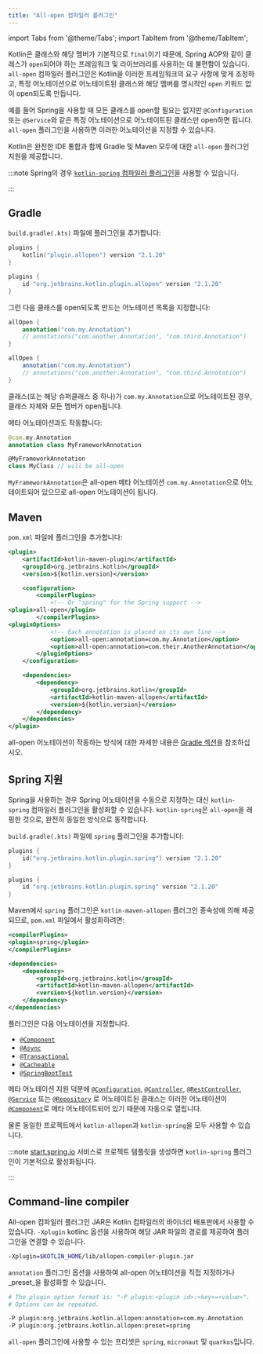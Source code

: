 ```yaml
---
title: "All-open 컴파일러 플러그인"
---
```

import Tabs from '@theme/Tabs';
import TabItem from '@theme/TabItem';

Kotlin은 클래스와 해당 멤버가 기본적으로 `final`이기 때문에, Spring AOP와 같이 클래스가 `open`되어야 하는 프레임워크 및 라이브러리를 사용하는 데 불편함이 있습니다. `all-open` 컴파일러 플러그인은 Kotlin을 이러한 프레임워크의 요구 사항에 맞게 조정하고, 특정 어노테이션으로 어노테이트된 클래스와 해당 멤버를 명시적인 `open` 키워드 없이 open되도록 만듭니다.

예를 들어 Spring을 사용할 때 모든 클래스를 open할 필요는 없지만 `@Configuration` 또는 `@Service`와 같은 특정 어노테이션으로 어노테이트된 클래스만 open하면 됩니다. `all-open` 플러그인을 사용하면 이러한 어노테이션을 지정할 수 있습니다.

Kotlin은 완전한 IDE 통합과 함께 Gradle 및 Maven 모두에 대한 `all-open` 플러그인 지원을 제공합니다.

:::note
Spring의 경우 [`kotlin-spring` 컴파일러 플러그인](#spring-support)을 사용할 수 있습니다.

:::

## Gradle

`build.gradle(.kts)` 파일에 플러그인을 추가합니다:

<Tabs groupId="build-script">
<TabItem value="kotlin" label="Kotlin" default>

```kotlin
plugins {
    kotlin("plugin.allopen") version "2.1.20"
}
```

</TabItem>
<TabItem value="groovy" label="Groovy" default>

```groovy
plugins {
    id "org.jetbrains.kotlin.plugin.allopen" version "2.1.20"
}
```

</TabItem>
</Tabs>

그런 다음 클래스를 open되도록 만드는 어노테이션 목록을 지정합니다:

<Tabs groupId="build-script">
<TabItem value="kotlin" label="Kotlin" default>

```kotlin
allOpen {
    annotation("com.my.Annotation")
    // annotations("com.another.Annotation", "com.third.Annotation")
}
```

</TabItem>
<TabItem value="groovy" label="Groovy" default>

```groovy
allOpen {
    annotation("com.my.Annotation")
    // annotations("com.another.Annotation", "com.third.Annotation")
}
```

</TabItem>
</Tabs>

클래스(또는 해당 슈퍼클래스 중 하나)가 `com.my.Annotation`으로 어노테이트된 경우, 클래스 자체와 모든 멤버가 open됩니다.

메타 어노테이션과도 작동합니다:

```kotlin
@com.my.Annotation
annotation class MyFrameworkAnnotation

@MyFrameworkAnnotation
class MyClass // will be all-open
```

`MyFrameworkAnnotation`은 all-open 메타 어노테이션 `com.my.Annotation`으로 어노테이트되어 있으므로 all-open 어노테이션이 됩니다.

## Maven

`pom.xml` 파일에 플러그인을 추가합니다:

```xml
<plugin>
    <artifactId>kotlin-maven-plugin</artifactId>
    <groupId>org.jetbrains.kotlin</groupId>
    <version>${kotlin.version}</version>

    <configuration>
        <compilerPlugins>
            <!-- Or "spring" for the Spring support -->
<plugin>all-open</plugin>
        </compilerPlugins>
<pluginOptions>
            <!-- Each annotation is placed on its own line -->
            <option>all-open:annotation=com.my.Annotation</option>
            <option>all-open:annotation=com.their.AnotherAnnotation</option>
        </pluginOptions>
    </configuration>

    <dependencies>
        <dependency>
            <groupId>org.jetbrains.kotlin</groupId>
            <artifactId>kotlin-maven-allopen</artifactId>
            <version>${kotlin.version}</version>
        </dependency>
    </dependencies>
</plugin>
```

all-open 어노테이션이 작동하는 방식에 대한 자세한 내용은 [Gradle 섹션](#gradle)을 참조하십시오.

## Spring 지원

Spring을 사용하는 경우 Spring 어노테이션을 수동으로 지정하는 대신 `kotlin-spring` 컴파일러 플러그인을 활성화할 수 있습니다. `kotlin-spring`은 `all-open`을 래핑한 것으로, 완전히 동일한 방식으로 동작합니다.

`build.gradle(.kts)` 파일에 `spring` 플러그인을 추가합니다:

<Tabs groupId="build-script">
<TabItem value="kotlin" label="Kotlin" default>

```kotlin
plugins {
    id("org.jetbrains.kotlin.plugin.spring") version "2.1.20"
}
```

</TabItem>
<TabItem value="groovy" label="Groovy" default>

```groovy
plugins {
    id "org.jetbrains.kotlin.plugin.spring" version "2.1.20"
}
```

</TabItem>
</Tabs>

Maven에서 `spring` 플러그인은 `kotlin-maven-allopen` 플러그인 종속성에 의해 제공되므로, `pom.xml` 파일에서 활성화하려면:

```xml
<compilerPlugins>
<plugin>spring</plugin>
</compilerPlugins>

<dependencies>
    <dependency>
        <groupId>org.jetbrains.kotlin</groupId>
        <artifactId>kotlin-maven-allopen</artifactId>
        <version>${kotlin.version}</version>
    </dependency>
</dependencies>
```

플러그인은 다음 어노테이션을 지정합니다.
* [`@Component`](https://docs.spring.io/spring-framework/docs/current/javadoc-api/org/springframework/stereotype/Component.html)
* [`@Async`](https://docs.spring.io/spring/docs/current/javadoc-api/org/springframework/scheduling/annotation/Async.html)
* [`@Transactional`](https://docs.spring.io/spring-framework/docs/current/javadoc-api/org/springframework/transaction/annotation/Transactional.html)
* [`@Cacheable`](https://docs.spring.io/spring-framework/docs/current/javadoc-api/org/springframework/cache/annotation/Cacheable.html)
* [`@SpringBootTest`](https://docs.spring.io/spring-boot/docs/current/api/org/springframework/boot/test/context/SpringBootTest.html)

메타 어노테이션 지원 덕분에 [`@Configuration`](https://docs.spring.io/spring/docs/current/javadoc-api/org/springframework/context/annotation/Configuration.html),
[`@Controller`](https://docs.spring.io/spring-framework/docs/current/javadoc-api/org/springframework/stereotype/Controller.html),
[`@RestController`](https://docs.spring.io/spring/docs/current/javadoc-api/org/springframework/web/bind/annotation/RestController.html),
[`@Service`](https://docs.spring.io/spring-framework/docs/current/javadoc-api/org/springframework/stereotype/Service.html)
또는 [`@Repository`](https://docs.spring.io/spring-framework/docs/current/javadoc-api/org/springframework/stereotype/Repository.html)
로 어노테이트된 클래스는 이러한 어노테이션이
[`@Component`](https://docs.spring.io/spring-framework/docs/current/javadoc-api/org/springframework/stereotype/Component.html)로 메타 어노테이트되어 있기 때문에 자동으로 열립니다.
 
물론 동일한 프로젝트에서 `kotlin-allopen`과 `kotlin-spring`을 모두 사용할 수 있습니다.

:::note
[start.spring.io](https://start.spring.io/#!language=kotlin) 서비스로 프로젝트 템플릿을 생성하면 `kotlin-spring` 플러그인이 기본적으로 활성화됩니다.

:::

## Command-line compiler

All-open 컴파일러 플러그인 JAR은 Kotlin 컴파일러의 바이너리 배포판에서 사용할 수 있습니다. `-Xplugin` kotlinc 옵션을 사용하여 해당 JAR 파일의 경로를 제공하여 플러그인을 연결할 수 있습니다.

```bash
-Xplugin=$KOTLIN_HOME/lib/allopen-compiler-plugin.jar
```

`annotation` 플러그인 옵션을 사용하여 all-open 어노테이션을 직접 지정하거나 _preset_을 활성화할 수 있습니다.

```bash
# The plugin option format is: "-P plugin:<plugin id>:<key>=<value>". 
# Options can be repeated.

-P plugin:org.jetbrains.kotlin.allopen:annotation=com.my.Annotation
-P plugin:org.jetbrains.kotlin.allopen:preset=spring
```

`all-open` 플러그인에 사용할 수 있는 프리셋은 `spring`, `micronaut` 및 `quarkus`입니다.